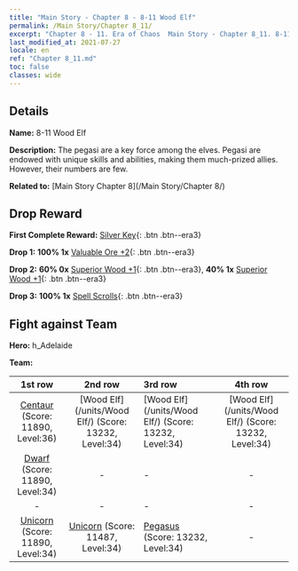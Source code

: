 ```yaml
---
title: "Main Story - Chapter 8 - 8-11 Wood Elf"
permalink: /Main Story/Chapter 8_11/
excerpt: "Chapter 8 - 11. Era of Chaos  Main Story - Chapter 8_11. 8-11 Wood Elf"
last_modified_at: 2021-07-27
locale: en
ref: "Chapter 8_11.md"
toc: false
classes: wide
---
```


## Details

 **Name:** 8-11 Wood Elf

 **Description:** The pegasi are a key force among the elves. Pegasi are endowed with unique skills and abilities, making them much-prized allies. However, their numbers are few.

 **Related to:** [Main Story Chapter 8](/Main Story/Chapter 8/)

## Drop Reward

 **First Complete Reward:** [Silver Key](/Items/con_693/){: .btn .btn--era3}

 **Drop 1:** **100% 1x** [Valuable Ore +2](/Items/mat_26/){: .btn .btn--era3}

 **Drop 2:** **60% 0x** [Superior Wood +1](/Items/mat_20/){: .btn .btn--era3}, **40% 1x** [Superior Wood +1](/Items/mat_20/){: .btn .btn--era3}

 **Drop 3:** **100% 1x** [Spell Scrolls](/Items/con_694/){: .btn .btn--era3}


## Fight against Team
 **Hero:** h_Adelaide

 **Team:**


  | 1st row | 2nd row | 3rd row | 4th row |
  |:----:|:----:|:----|:----:|
  | [Centaur](/units/Centaur/) (Score: 11890, Level:36)  | [Wood Elf](/units/Wood Elf/) (Score: 13232, Level:34)  | [Wood Elf](/units/Wood Elf/) (Score: 13232, Level:34)  | [Wood Elf](/units/Wood Elf/) (Score: 13232, Level:34)  |
  | [Dwarf](/units/Dwarf/) (Score: 11890, Level:34)  | - | - | - |
  | - | - | - | - |
  | [Unicorn](/units/Unicorn/) (Score: 11890, Level:34)  | [Unicorn](/units/Unicorn/) (Score: 11487, Level:34)  | [Pegasus](/units/Pegasus/) (Score: 13232, Level:34)  | - |


